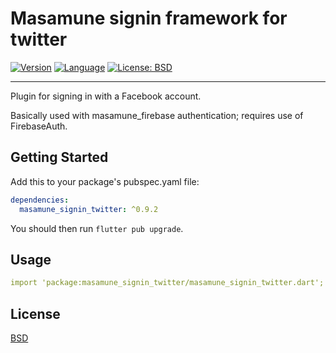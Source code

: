 # Masamune signin framework for twitter

[![Version](https://img.shields.io/badge/version-0.9.2-blue.svg)](https://mathru.net)
[![Language](https://img.shields.io/badge/language-dart-blue.svg)](https://dart.dev/)
[![License: BSD](https://img.shields.io/badge/license-BSD-purple.svg)](https://opensource.org/licenses/BSD-3-Clause)

---------------------------------------

Plugin for signing in with a Facebook account.

Basically used with masamune_firebase authentication; requires use of FirebaseAuth.

## Getting Started

Add this to your package's pubspec.yaml file:
```yaml
dependencies:
  masamune_signin_twitter: ^0.9.2
```
You should then run `flutter pub upgrade`.

## Usage

```yaml
import 'package:masamune_signin_twitter/masamune_signin_twitter.dart';
```

## License

[BSD](LICENSE)
